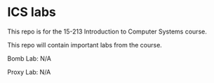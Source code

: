 # ICS labs

This repo is for the 15-213 Introduction to Computer Systems course.

This repo will contain important labs from the course.

Bomb Lab: N/A

Proxy Lab: N/A
